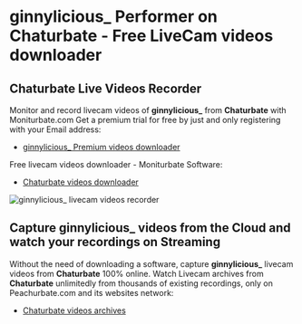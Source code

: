 # ginnylicious_ Performer on Chaturbate - Free LiveCam videos downloader

## Chaturbate Live Videos Recorder

Monitor and record livecam videos of **ginnylicious_** from **Chaturbate** with Moniturbate.com
Get a premium trial for free by just and only registering with your Email address:
* [ginnylicious_ Premium videos downloader](https://moniturbate.com/request-demo-licence-key.html)

Free livecam videos downloader - Moniturbate Software:
* [Chaturbate videos downloader](https://moniturbate.com/moniturbate-download-software.html)

![ginnylicious_ livecam videos recorder](https://peachurnet.com/templates/moniturbate-software.png)


## Capture ginnylicious_ videos from the Cloud and watch your recordings on Streaming

Without the need of downloading a software, capture **ginnylicious_** livecam videos from **Chaturbate** 100% online.
Watch Livecam archives from **Chaturbate** unlimitedly from thousands of existing recordings, only on Peachurbate.com and its websites network:
* [Chaturbate videos archives](https://peachurnet.com/)